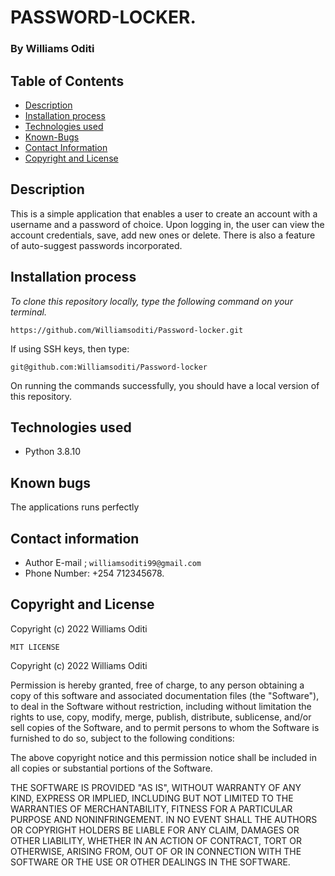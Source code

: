 # PASSWORD-LOCKER.
###  By Williams Oditi
## Table of Contents
+ [Description](#Description)
+ [Installation process](#installation-process)
+ [Technologies used](#technologies-used)
+ [Known-Bugs](#known-bugs)
+ [Contact Information](#contact-information)
+ [Copyright and License](#copyright-and-license-information) 
## Description
This is a simple application that enables a user to create an account with a username and  a password of choice. Upon logging in, the user can view the account credentials, save, add new ones or delete.
There is also a feature of auto-suggest passwords incorporated.
## Installation process
*To clone this repository locally, type the following command on your terminal.*

`https://github.com/Williamsoditi/Password-locker.git`

If using SSH keys, then type:

`git@github.com:Williamsoditi/Password-locker`

On running the commands successfully, you should have a local version of this repository.
## Technologies used
+ Python 3.8.10
## Known bugs
The applications runs perfectly
## Contact information
+ Author E-mail ; `williamsoditi99@gmail.com `
+ Phone Number: +254 712345678.
## Copyright and License
Copyright (c) 2022 Williams Oditi

`MIT LICENSE`

Copyright (c) 2022 Williams Oditi

Permission is hereby granted, free of charge, to any person obtaining a copy
of this software and associated documentation files (the "Software"), to deal
in the Software without restriction, including without limitation the rights
to use, copy, modify, merge, publish, distribute, sublicense, and/or sell
copies of the Software, and to permit persons to whom the Software is
furnished to do so, subject to the following conditions:

The above copyright notice and this permission notice shall be included in all
copies or substantial portions of the Software.

THE SOFTWARE IS PROVIDED "AS IS", WITHOUT WARRANTY OF ANY KIND, EXPRESS OR
IMPLIED, INCLUDING BUT NOT LIMITED TO THE WARRANTIES OF MERCHANTABILITY,
FITNESS FOR A PARTICULAR PURPOSE AND NONINFRINGEMENT. IN NO EVENT SHALL THE
AUTHORS OR COPYRIGHT HOLDERS BE LIABLE FOR ANY CLAIM, DAMAGES OR OTHER
LIABILITY, WHETHER IN AN ACTION OF CONTRACT, TORT OR OTHERWISE, ARISING FROM,
OUT OF OR IN CONNECTION WITH THE SOFTWARE OR THE USE OR OTHER DEALINGS IN THE
SOFTWARE.
